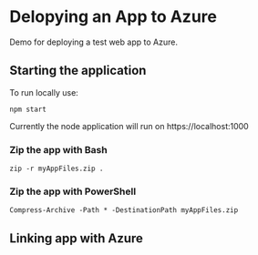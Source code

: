 # Delopying an App to Azure

Demo for deploying a test web app to Azure.

## Starting the application

To run locally use:

`npm start`

Currently the node application will run on https://localhost:1000

### Zip the app with Bash
`zip -r myAppFiles.zip .`
### Zip the app with PowerShell
`Compress-Archive -Path * -DestinationPath myAppFiles.zip`

## Linking app with Azure


